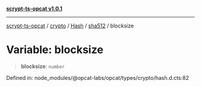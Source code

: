 [**scrypt-ts-opcat v1.0.1**](../../../../../../../README.md)

***

[scrypt-ts-opcat](../../../../../../../README.md) / [crypto](../../../../../README.md) / [Hash](../../../README.md) / [sha512](../README.md) / blocksize

# Variable: blocksize

> **blocksize**: `number`

Defined in: node\_modules/@opcat-labs/opcat/types/crypto/hash.d.cts:82
